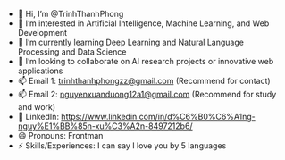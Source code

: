 - 👋 Hi, I’m @TrinhThanhPhong
- 👀 I’m interested in Artificial Intelligence, Machine Learning, and Web Development
- 🌱 I’m currently learning Deep Learning and Natural Language Processing and Data Science
- 💞️ I’m looking to collaborate on AI research projects or innovative web applications
- 📫 Email 1: trinhthanhphongzz@gmail.com (Recommend for contact)
- 📫 Email 2: nguyenxuanduong12a1@gmail.com (Recommend for study and work)
- 💼 LinkedIn: https://www.linkedin.com/in/d%C6%B0%C6%A1ng-nguy%E1%BB%85n-xu%C3%A2n-8497212b6/
- 😄 Pronouns: Frontman
- ⚡ Skills/Experiences: I can say I love you by 5 languages

<!---
TrinhThanhPhong/TrinhThanhPhong is a ✨ special ✨ repository because its `README.md` (this file) appears on your GitHub profile.
You can click the Preview link to take a look at your changes.
--->

